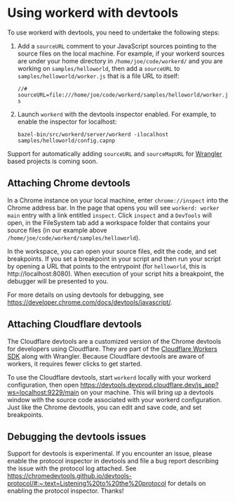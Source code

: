 # Using workerd with devtools

To use workerd with devtools, you need to undertake the following steps:

1. Add a `sourceURL` comment to your JavaScript sources pointing to the source files on the local machine. For example, if your workerd sources are under your home directory in `/home/joe/code/workerd/` and you are working on `samples/helloworld`, then add a `sourceURL` to `samples/helloworld/worker.js` that is a file URL to itself:

   `//# sourceURL=file:///home/joe/code/workerd/samples/helloworld/worker.js`

2. Launch `workerd` with the devtools inspector enabled. For example, to enable the inspector for localhost:

   `bazel-bin/src/workerd/server/workerd -ilocalhost samples/helloworld/config.capnp`

Support for automatically adding `sourceURL` and `sourceMapURL` for [Wrangler](https://developers.cloudflare.com/workers/wrangler/) based projects is coming soon.

## Attaching Chrome devtools

In a Chrome instance on your local machine, enter `chrome://inspect` into the Chrome address bar. In the page that opens you will see `workerd: worker main` entry with a link entitled `inspect`. Click `inspect` and a `DevTools` will open, in the FileSystem tab
add a workspace folder that contains your source files (in our example above `/home/joe/code/workerd/samples/helloworld`).

In the workspace, you can open your source files, edit the code, and set breakpoints. If you set a breakpoint in your script and then run your script by opening a URL that points to the entrypoint (for `helloworld`, this is http://localhost:8080). When execution of your script hits a breakpoint, the debugger will be presented to you.

For more details on using devtools for debugging, see https://developer.chrome.com/docs/devtools/javascript/.

## Attaching Cloudflare devtools

The Cloudflare devtools are a customized version of the Chrome devtools for developers using Cloudflare. They are part of the [Cloudflare Workers SDK](https://github.com/cloudflare/workers-sdk) along with Wrangler. Because Cloudflare devtools are aware
of workers, it requires fewer clicks to get started.

To use the Cloudflare devtools, start `workerd` locally with your workerd configuration, then open https://devtools.devprod.cloudflare.dev/js_app?ws=localhost:9229/main on your machine. This will bring up a devtools window with the source code associated with your workerd configuration. Just like the Chrome devtools, you can edit and save code, and set breakpoints.

## Debugging the devtools issues

Support for devtools is experimental. If you encounter an issue, please enable the protocol inspector in devtools and file a bug report describing the issue with the protocol log attached. See https://chromedevtools.github.io/devtools-protocol/#:~:text=Listening%20to%20the%20protocol for details on enabling the protocol inspector. Thanks!
